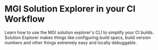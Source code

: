 # MGI Solution Explorer in your CI Workflow

Learn how to use the MGI solution explorer's CLI to simplify your CI builds. Solution Explorer makes things like configuring build specs, build version numbers and other things extremely easy and locally debuggable.